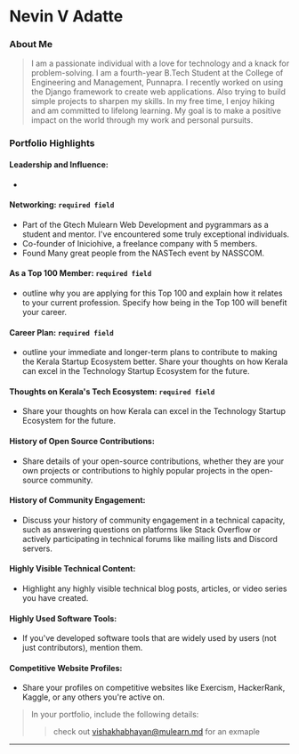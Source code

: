 # Nevin V Adatte

### About Me

> I am a passionate individual with a love for technology and a knack for problem-solving. I am a fourth-year B.Tech Student at the College of Engineering and Management, Punnapra. I recently worked on using the Django framework to create web applications. Also trying to build simple projects to sharpen my skills. In my free time, I enjoy hiking and am committed to lifelong learning. My goal is to make a positive impact on the world through my work and personal pursuits.


### Portfolio Highlights



#### Leadership and Influence: 

- 

#### Networking: `required field`

- Part of the Gtech Mulearn Web Development and pygrammars as a student and mentor. I've encountered some truly exceptional individuals.
- Co-founder of Iniciohive, a freelance company with 5 members.
- Found Many great people from the NASTech event by NASSCOM.

#### As a Top 100 Member: `required field`

- outline why you are applying for this Top 100 and explain how it relates to your current profession. Specify how being in the Top 100 will benefit your career.

#### Career Plan: `required field`

- outline your immediate and longer-term plans to contribute to making the Kerala Startup Ecosystem better. Share your thoughts on how Kerala can excel in the Technology Startup Ecosystem for the future.

#### Thoughts on Kerala's Tech Ecosystem: `required field`

- Share your thoughts on how Kerala can excel in the Technology Startup Ecosystem for the future.

#### History of Open Source Contributions:

- Share details of your open-source contributions, whether they are your own projects or contributions to highly popular projects in the open-source community.

#### History of Community Engagement:

-  Discuss your history of community engagement in a technical capacity, such as answering questions on platforms like Stack Overflow or actively participating in technical forums like mailing lists and Discord servers.

#### Highly Visible Technical Content:

- Highlight any highly visible technical blog posts, articles, or video series you have created.

#### Highly Used Software Tools:

- If you've developed software tools that are widely used by users (not just contributors), mention them.

#### Competitive Website Profiles:

- Share your profiles on competitive websites like Exercism, HackerRank, Kaggle, or any others you're active on.



> In your portfolio, include the following details:
>> check out [vishakhabhayan@mulearn.md](./profile/vishakhabhayan@mulearn.md) for an exmaple

---

